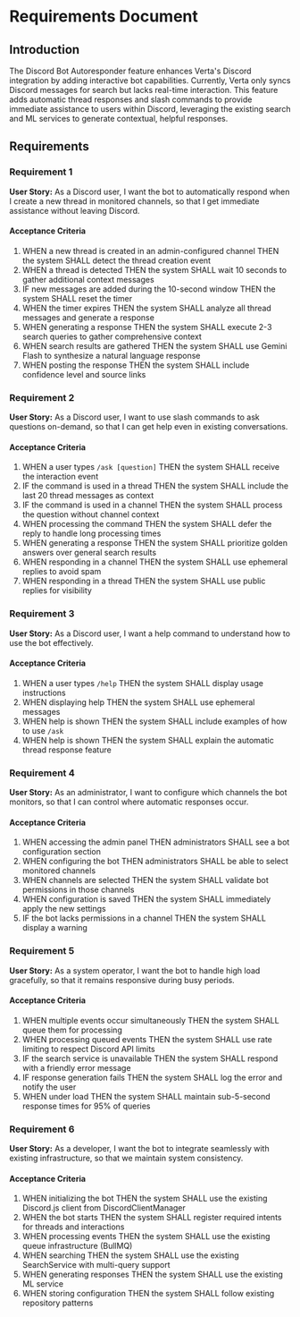 # Requirements Document

## Introduction

The Discord Bot Autoresponder feature enhances Verta's Discord integration by adding interactive bot capabilities. Currently, Verta only syncs Discord messages for search but lacks real-time interaction. This feature adds automatic thread responses and slash commands to provide immediate assistance to users within Discord, leveraging the existing search and ML services to generate contextual, helpful responses.

## Requirements

### Requirement 1

**User Story:** As a Discord user, I want the bot to automatically respond when I create a new thread in monitored channels, so that I get immediate assistance without leaving Discord.

#### Acceptance Criteria

1. WHEN a new thread is created in an admin-configured channel THEN the system SHALL detect the thread creation event
2. WHEN a thread is detected THEN the system SHALL wait 10 seconds to gather additional context messages
3. IF new messages are added during the 10-second window THEN the system SHALL reset the timer
4. WHEN the timer expires THEN the system SHALL analyze all thread messages and generate a response
5. WHEN generating a response THEN the system SHALL execute 2-3 search queries to gather comprehensive context
6. WHEN search results are gathered THEN the system SHALL use Gemini Flash to synthesize a natural language response
7. WHEN posting the response THEN the system SHALL include confidence level and source links

### Requirement 2

**User Story:** As a Discord user, I want to use slash commands to ask questions on-demand, so that I can get help even in existing conversations.

#### Acceptance Criteria

1. WHEN a user types `/ask [question]` THEN the system SHALL receive the interaction event
2. IF the command is used in a thread THEN the system SHALL include the last 20 thread messages as context
3. IF the command is used in a channel THEN the system SHALL process the question without channel context
4. WHEN processing the command THEN the system SHALL defer the reply to handle long processing times
5. WHEN generating a response THEN the system SHALL prioritize golden answers over general search results
6. WHEN responding in a channel THEN the system SHALL use ephemeral replies to avoid spam
7. WHEN responding in a thread THEN the system SHALL use public replies for visibility

### Requirement 3

**User Story:** As a Discord user, I want a help command to understand how to use the bot effectively.

#### Acceptance Criteria

1. WHEN a user types `/help` THEN the system SHALL display usage instructions
2. WHEN displaying help THEN the system SHALL use ephemeral messages
3. WHEN help is shown THEN the system SHALL include examples of how to use `/ask`
4. WHEN help is shown THEN the system SHALL explain the automatic thread response feature

### Requirement 4

**User Story:** As an administrator, I want to configure which channels the bot monitors, so that I can control where automatic responses occur.

#### Acceptance Criteria

1. WHEN accessing the admin panel THEN administrators SHALL see a bot configuration section
2. WHEN configuring the bot THEN administrators SHALL be able to select monitored channels
3. WHEN channels are selected THEN the system SHALL validate bot permissions in those channels
4. WHEN configuration is saved THEN the system SHALL immediately apply the new settings
5. IF the bot lacks permissions in a channel THEN the system SHALL display a warning

### Requirement 5

**User Story:** As a system operator, I want the bot to handle high load gracefully, so that it remains responsive during busy periods.

#### Acceptance Criteria

1. WHEN multiple events occur simultaneously THEN the system SHALL queue them for processing
2. WHEN processing queued events THEN the system SHALL use rate limiting to respect Discord API limits
3. IF the search service is unavailable THEN the system SHALL respond with a friendly error message
4. IF response generation fails THEN the system SHALL log the error and notify the user
5. WHEN under load THEN the system SHALL maintain sub-5-second response times for 95% of queries

### Requirement 6

**User Story:** As a developer, I want the bot to integrate seamlessly with existing infrastructure, so that we maintain system consistency.

#### Acceptance Criteria

1. WHEN initializing the bot THEN the system SHALL use the existing Discord.js client from DiscordClientManager
2. WHEN the bot starts THEN the system SHALL register required intents for threads and interactions
3. WHEN processing events THEN the system SHALL use the existing queue infrastructure (BullMQ)
4. WHEN searching THEN the system SHALL use the existing SearchService with multi-query support
5. WHEN generating responses THEN the system SHALL use the existing ML service
6. WHEN storing configuration THEN the system SHALL follow existing repository patterns